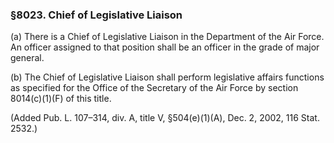 ### §8023. Chief of Legislative Liaison ###

(a) There is a Chief of Legislative Liaison in the Department of the Air Force. An officer assigned to that position shall be an officer in the grade of major general.

(b) The Chief of Legislative Liaison shall perform legislative affairs functions as specified for the Office of the Secretary of the Air Force by section 8014(c)(1)(F) of this title.

(Added Pub. L. 107–314, div. A, title V, §504(e)(1)(A), Dec. 2, 2002, 116 Stat. 2532.)
